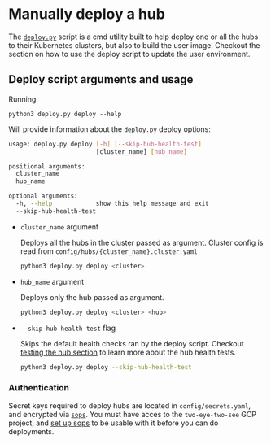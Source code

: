 # Manually deploy a hub

The [`deploy.py`](https://github.com/2i2c-org/pilot-hubs/blob/master/deploy.py) script is a cmd utility built to help deploy one or all the hubs to their Kubernetes clusters, but  also to build the user image. Checkout the [](../configure/update-env.md) section on how to use the deploy script to update the user environment.

## Deploy script arguments and usage
Running:
```
python3 deploy.py deploy --help
```
Will provide information about the `deploy.py` deploy options:

```bash
usage: deploy.py deploy [-h] [--skip-hub-health-test]
                        [cluster_name] [hub_name]

positional arguments:
  cluster_name
  hub_name

optional arguments:
  -h, --help            show this help message and exit
  --skip-hub-health-test

```

* `cluster_name` argument

    Deploys all the hubs in the cluster passed as argument. Cluster config is read
    from `config/hubs/{cluster_name}.cluster.yaml`
    ```bash
    python3 deploy.py deploy <cluster>
    ```
* `hub_name` argument

    Deploys only the hub passed as argument. 

    ```bash
    python3 deploy.py deploy <cluster> <hub>
    ```
* `--skip-hub-health-test` flag

    Skips the default health checks ran by the deploy script. Checkout [testing the hub section](test-hub.md) to learn more about the hub health tests.
    ```bash
    python3 deploy.py deploy --skip-hub-health-test
    ```

### Authentication

Secret keys required to deploy hubs are located in `config/secrets.yaml`, and encrypted
via [`sops`](https://github.com/mozilla/sops/). You must have acces to the `two-eye-two-see`
GCP project, and [set up sops](https://github.com/mozilla/sops#23encrypting-using-gcp-kms)
to be usable with it before you can do deployments.